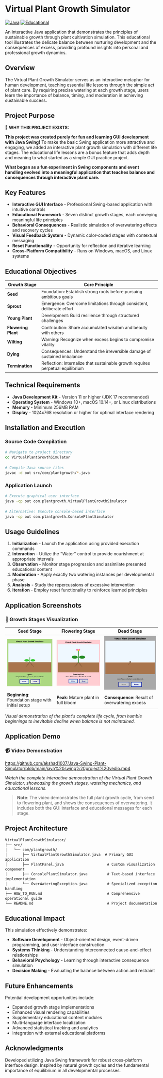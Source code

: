 # Virtual Plant Growth Simulator

[![Java](https://img.shields.io/badge/Java-11%2B-orange)](https://www.oracle.com/java/)
[![Educational](https://img.shields.io/badge/Educational-Life%20Lessons-blue)]()

An interactive Java application that demonstrates the principles of sustainable growth through plant cultivation simulation. This educational tool illustrates the delicate balance between nurturing development and the consequences of excess, providing profound insights into personal and professional growth dynamics.

## Overview

The Virtual Plant Growth Simulator serves as an interactive metaphor for human development, teaching essential life lessons through the simple act of plant care. By requiring precise watering at each growth stage, users learn the importance of balance, timing, and moderation in achieving sustainable success.

## Project Purpose

**🎯 WHY THIS PROJECT EXISTS:**

**This project was created purely for fun and learning GUI development with Java Swing!** To make the basic Swing application more attractive and engaging, we added an interactive plant growth simulation with different life stages. The educational life lessons are a bonus feature that adds depth and meaning to what started as a simple GUI practice project.

**What began as a fun experiment in Swing components and event handling evolved into a meaningful application that teaches balance and consequences through interactive plant care.**

## Key Features

- **Interactive GUI Interface** - Professional Swing-based application with intuitive controls
- **Educational Framework** - Seven distinct growth stages, each conveying meaningful life principles
- **Behavioral Consequences** - Realistic simulation of overwatering effects and recovery cycles
- **Visual Feedback System** - Dynamic color-coded stages with contextual messaging
- **Reset Functionality** - Opportunity for reflection and iterative learning
- **Cross-Platform Compatibility** - Runs on Windows, macOS, and Linux systems

## Educational Objectives

| Growth Stage | Core Principle |
|-------------|---------------|
| **Seed** | Foundation: Establish strong roots before pursuing ambitious goals |
| **Sprout** | Emergence: Overcome limitations through consistent, deliberate effort |
| **Young Plant** | Development: Build resilience through structured challenges |
| **Flowering Plant** | Contribution: Share accumulated wisdom and beauty with others |
| **Wilting** | Warning: Recognize when excess begins to compromise vitality |
| **Dying** | Consequences: Understand the irreversible damage of sustained imbalance |
| **Termination** | Reflection: Internalize that sustainable growth requires perpetual equilibrium |

## Technical Requirements

- **Java Development Kit** - Version 11 or higher (JDK 17 recommended)
- **Operating System** - Windows 10+, macOS 10.14+, or Linux distributions
- **Memory** - Minimum 256MB RAM
- **Display** - 1024x768 resolution or higher for optimal interface rendering

## Installation and Execution

### Source Code Compilation
```bash
# Navigate to project directory
cd VirtualPlantGrowthSimulator

# Compile Java source files
javac -d out src/com/plantgrowth/*.java
```

### Application Launch
```bash
# Execute graphical user interface
java -cp out com.plantgrowth.VirtualPlantGrowthSimulator

# Alternative: Execute console-based interface
java -cp out com.plantgrowth.ConsolePlantSimulator
```

## Usage Guidelines

1. **Initialization** - Launch the application using provided execution commands
2. **Interaction** - Utilize the "Water" control to provide nourishment at appropriate intervals
3. **Observation** - Monitor stage progression and assimilate presented educational content
4. **Moderation** - Apply exactly two watering instances per developmental phase
5. **Analysis** - Study the repercussions of excessive intervention
6. **Iteration** - Employ reset functionality to reinforce learned principles

## Application Screenshots

### 🌱 Growth Stages Visualization

| Seed Stage | Flowering Stage | Dead Stage |
|------------|-----------------|------------|
| ![Seed Stage](screenshots/s1.jpg) | ![Flowering Stage](screenshots/s2.jpg) | ![Dead Stage](screenshots/s3.jpg) |
| **Beginning**: Foundation stage with initial setup | **Peak**: Mature plant in full bloom | **Consequence**: Result of overwatering excess |

*Visual demonstration of the plant's complete life cycle, from humble beginnings to inevitable decline when balance is not maintained.*

## Application Demo

### 📹 Video Demonstration

https://github.com/akshad1007/Java-Swing-Plant-Simulator/blob/main/java%20swing%20project%20vedio.mp4

*Watch the complete interactive demonstration of the Virtual Plant Growth Simulator, showcasing the growth stages, watering mechanics, and educational lessons.*

> **Note**: The video demonstrates the full plant growth cycle, from seed to flowering plant, and shows the consequences of overwatering. It includes both the GUI interface and educational messages for each stage.

## Project Architecture

```
VirtualPlantGrowthSimulator/
├── src/
│   └── com/plantgrowth/
│       ├── VirtualPlantGrowthSimulator.java  # Primary GUI application
│       ├── PlantPanel.java                    # Custom visualization component
│       ├── ConsolePlantSimulator.java         # Text-based interface implementation
│       └── OverWateringException.java         # Specialized exception handling
├── HOW_TO_RUN.md                              # Comprehensive operational guide
└── README.md                                  # Project documentation
```

## Educational Impact

This simulation effectively demonstrates:
- **Software Development** - Object-oriented design, event-driven programming, and user interface construction
- **Systems Thinking** - Understanding interconnected cause-and-effect relationships
- **Behavioral Psychology** - Learning through interactive consequence simulation
- **Decision Making** - Evaluating the balance between action and restraint

## Future Enhancements

Potential development opportunities include:
- Expanded growth stage implementations
- Enhanced visual rendering capabilities
- Supplementary educational content modules
- Multi-language interface localization
- Advanced statistical tracking and analytics
- Integration with external educational platforms

## Acknowledgments

Developed utilizing Java Swing framework for robust cross-platform interface design. Inspired by natural growth cycles and the fundamental importance of equilibrium in all developmental processes.